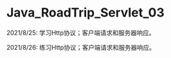 # Java_RoadTrip_Servlet_03

2021/8/25:  学习Http协议；客户端请求和服务器响应。

2021/8/26:  练习Http协议；客户端请求和服务器响应。















